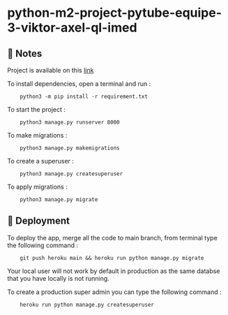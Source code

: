 # python-m2-project-pytube-equipe-3-viktor-axel-ql-imed

## 📝 Notes


Project is available on this <a href="https://pytube-backend.herokuapp.com/admin/login/?next=/admin/" target="_blank">link</a>

To install dependencies, open a terminal and run :

```
    python3 -m pip install -r requirement.txt
```

To start the project :

```
    python3 manage.py runserver 8000
```

To make migrations :

```
    python3 manage.py makemigrations
```

To create a superuser :

```
    python3 manage.py createsuperuser
```

To apply migrations :

```
    python3 manage.py migrate
```

## 🚀 Deployment

To deploy the app, merge all the code to main branch, from terminal type the following command :

```
    git push heroku main && heroku run python manage.py migrate
```

Your local user will not work by default in production as the same databse that you have locally is not running.

To create a production super admin you can type the following command : 

```
    heroku run python manage.py createsuperuser
```
